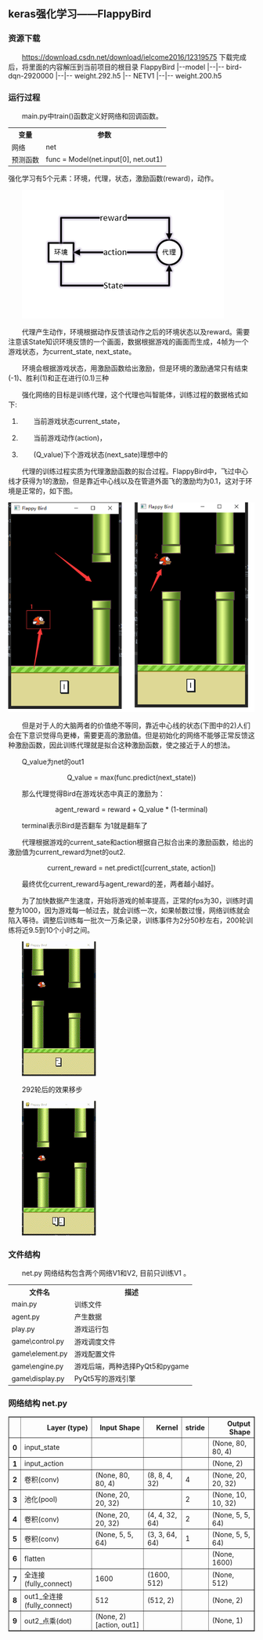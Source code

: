 

<!DOCTYPE html>
<html lang="en">
<head>
    <meta charset="UTF-8">
    <meta name="viewport" content="width=device-width, initial-scale=1.0">
    <title>Document</title>
</head>
<style type="text/css">
    p{text-indent:2em;}
</style>
<body>
    <h2>keras强化学习——FlappyBird</h2>
</body>

### 资源下载
https://download.csdn.net/download/ielcome2016/12319575
下载完成后，将里面的内容解压到当前项目的根目录
FlappyBird
|--model
|--|-- bird-dqn-2920000
|--|-- weight.292.h5
|-- NETV1
|--|-- weight.200.h5
### 运行过程

main.py中train()函数定义好网络和回调函数。

<table>
     <tr>
    	<th>变量</th>
        <th>参数</th>
    </tr>
    <tr>
    	<td>网络</td>
        <td>net</td>
    </tr>
    <tr>
    	<td>预测函数</td>
        <td>func = Model(net.input[0], net.out1)</td>
    </tr>
</table>
强化学习有5个元素：环境，代理，状态，激励函数(reward)，动作。

<img src="picture/RL.png"></img>

代理产生动作，环境根据动作反馈该动作之后的环境状态以及reward。需要注意该State知识环境反馈的一个画面，数据根据游戏的画面而生成，4帧为一个游戏状态，为current_state, next_state。

环境会根据游戏状态，用激励函数给出激励，但是环境的激励通常只有结束(-1)、胜利(1)和正在进行(0.1)三种

强化网络的目标是训练代理，这个代理也叫智能体，训练过程的数据格式如下:

1) 当前游戏状态current_state，

2) 当前游戏动作(action)，

3) (Q_value)下个游戏状态(next_sate)理想中的

代理的训练过程实质为代理激励函数的拟合过程。FlappyBird中，飞过中心线才获得为1的激励，但是靠近中心线以及在管道外面飞的激励均为0.1，这对于环境是正常的，如下图。

<img src="picture/bird.png">

但是对于人的大脑两者的价值绝不等同，靠近中心线的状态(下图中的2)人们会在下意识觉得鸟更棒，需要更高的激励值。但是初始化的网络不能够正常反馈这种激励函数，因此训练代理就是拟合这种激励函数，使之接近于人的想法。  

 Q_value为net的out1

<center>Q_value = max(func.predict(next_state))</center>

那么代理觉得Bird在游戏状态中真正的激励为：

<center>agent_reward = reward + Q_value * (1-terminal)</center>

terminal表示Bird是否翻车 为1就是翻车了

代理根据游戏的current_sate和action根据自己拟合出来的激励函数，给出的激励值为current_reward为net的out2.

<center>current_reward = net.predict([current_state, action])</center>

最终优化current_reward与agent_reward的差，两者越小越好。

为了加快数据产生速度，开始将游戏的帧率提高，正常的fps为30，训练时调整为1000，因为游戏每一帧过去，就会训练一次，如果帧数过慢，网络训练就会陷入等待。调整后训练每一批次一万条记录，训练事件为2分50秒左右，200轮训练将近9.5到10个小时之间。

<img src="picture/200 00_00_00-00_00_30.gif"></img>

292轮后的效果移步

<img src="picture/292 00_00_00-00_00_30.gif"></img>

### 文件结构

net.py 网络结构包含两个网络V1和V2, 目前只训练V1 。

<table>
	<tr>
        <th>文件名</th>
        <th>描述</th>
    </tr>
    <tr>
    	<td>main.py</td>
        <td>训练文件</td>
    </tr>
    	<td>agent.py</td>
        <td>产生数据</td>
    <tr>
    	<td>play.py</td>
        <td>游戏运行包</td>
    </tr>
    <tr>
    	<td>game\control.py</td>
        <td> 游戏调度文件 </td>
    </tr>
    <tr>
    	<td>game\element.py</td>
        <td> 游戏配置文件</td>
    </tr>
    <tr>
    	<td>game\engine.py</td>
        <td> 游戏后端，两种选择PyQt5和pygame</td>
    </tr>
    <tr>
    	<td>game\display.py</td>
        <td> PyQt5写的游戏引擎</td>
    </tr>
</table>


### 网络结构 net.py

<table border="1" class="dataframe">
  <thead>
    <tr style="text-align: right;">
      <th></th>
      <th>Layer (type)</th>
      <th>Input Shape</th>
      <th>Kernel</th>
      <th>stride</th>
      <th>Output Shape</th>
    </tr>
  </thead>
  <tbody>
    <tr>
      <th>0</th>
      <td>input_state</td>
      <td></td>
      <td></td>
      <td></td>
      <td>(None, 80, 80, 4)</td>
    </tr>
    <tr>
      <th>1</th>
      <td>input_action</td>
      <td></td>
      <td></td>
      <td></td>
      <td>(None, 2)</td>
    </tr>
    <tr>
      <th>2</th>
      <td>卷积(conv)</td>
      <td>(None, 80, 80, 4)</td>
      <td>(8, 8, 4, 32)</td>
      <td>4</td>
      <td>(None, 20, 20, 32)</td>
    </tr>
    <tr>
      <th>3</th>
      <td>池化(pool)</td>
      <td>(None, 20, 20, 32)</td>
      <td></td>
      <td>2</td>
      <td>(None, 10, 10, 32)</td>
    </tr>
    <tr>
      <th>4</th>
      <td>卷积(conv)</td>
      <td>(None, 20, 20, 32)</td>
      <td>(4, 4, 32, 64)</td>
      <td>2</td>
      <td>(None, 5, 5, 64)</td>
    </tr>
    <tr>
      <th>5</th>
      <td>卷积(conv)</td>
      <td>(None, 5, 5, 64)</td>
      <td>(3, 3, 64, 64)</td>
      <td>1</td>
      <td>(None, 5, 5, 64)</td>
    </tr>
    <tr>
      <th>6</th>
      <td>flatten</td>
      <td></td>
      <td></td>
      <td></td>
      <td>(None, 1600)</td>
    </tr>
    <tr>
      <th>7</th>
      <td>全连接(fully_connect)</td>
      <td>1600</td>
      <td>(1600, 512)</td>
      <td></td>
      <td>(None, 512)</td>
    </tr>
    <tr>
      <th>8</th>
      <td>out1_全连接(fully_connect)</td>
      <td>512</td>
      <td>(512, 2)</td>
      <td></td>
      <td>(None, 2)</td>
    </tr>
    <tr>
      <th>9</th>
      <td>out2_点乘(dot)</td>
      <td>(None, 2)[action, out1]</td>
      <td></td>
      <td></td>
      <td>(None, 1)</td>
    </tr>
  </tbody>
</table>

### 